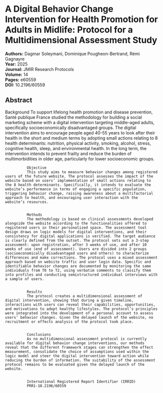 # A Digital Behavior Change Intervention for Health Promotion for Adults in Midlife: Protocol for a Multidimensional Assessment Study

**Authors:** Dagmar Soleymani, Dominique Pougheon-Bertrand, Rémi Gagnayre  
**Year:** 2025  
**Journal:** JMIR Research Protocols  
**Volume:** 14  
**Pages:** e60559  
**DOI:** 10.2196/60559  

## Abstract
Background
              To support lifelong health promotion and disease prevention, Santé publique France studied the methodology for building a social marketing scheme with a digital intervention targeting middle-aged adults, specifically socioeconomically disadvantaged groups. The digital intervention aims to encourage people aged 40-55 years to look after their health in the short and medium terms by adopting small actions relating to 8 health determinants: nutrition, physical activity, smoking, alcohol, stress, cognitive health, sleep, and environmental health. In the long term, the intervention intends to prevent frailty and reduce the burden of multimorbidities in older age, particularly for lower socioeconomic groups.
            
            
              Objective
              This study aims to measure behavior changes among registered users of the future website. The protocol assesses the impact of the website based on users’ implementation of small actions relating to the 8 health determinants. Specifically, it intends to evaluate the website’s performance in terms of engaging a specific population, triggering behavior change, raising awareness about a multifactorial approach to health, and encouraging user interaction with the website’s resources.
            
            
              Methods
              The methodology is based on clinical assessments developed alongside the website according to the functionalities offered to registered users in their personalized space. The assessment tool design draws on logic models for digital interventions, and their consistency for digital applications is verified. The target audience is clearly defined from the outset. The protocol sets out a 3-step assessment: upon registration, after 3 weeks of use, and after 10 weeks of use (end of assessment). Users are divided into 2 groups (socioeconomically disadvantaged users and others) to characterize differences and make corrections. The protocol uses a mixed assessment approach based on website traffic and user login data. Specific and identifiable behavior changes are documented by monitoring the same individuals from T0 to T2, using verbatim comments to classify them into profiles and conducting semistructured individual interviews with a sample of users.
            
            
              Results
              The protocol creates a multidimensional assessment of digital intervention, showing that during a given timeline, interactions with users can reveal their capabilities, opportunities, and motivations to adopt healthy lifestyles. The protocol’s principles were integrated into the development of a personal account to assess users’ behavior changes. Given the delayed launch of the website, no recruitment or effects analysis of the protocol took place.
            
            
              Conclusions
              As no multidimensional assessment protocol is currently available for digital behavior change interventions, our methods reveal that the different framework stages can strengthen the effect measurement, consolidate the choice of assumptions used within the logic model and steer the digital intervention toward action while reducing the burden of information. The suitability of the assessment protocol remains to be evaluated given the delayed launch of the website.
            
            
              International Registered Report Identifier (IRRID)
              PRR1-10.2196/60559

